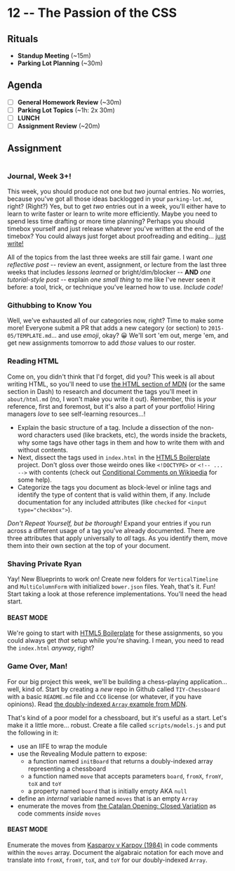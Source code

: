 # 12 -- The Passion of the CSS

## Rituals

* **Standup Meeting** (~15m)
* **Parking Lot Planning** (~30m)

## Agenda

* [ ] **General Homework Review** (~30m)
* [ ] **Parking Lot Topics** (~1h: 2x 30m)
* [ ] **LUNCH**
* [ ] **Assignment Review** (~20m)

## Assignment

```markdown
```

### Journal, Week 3+!

This week, you should produce not one but _two_ journal entries. No worries, because you've got all those ideas backlogged in your `parking-lot.md`, right? (Right?) Yes, but to get _two_ entries out in a week, you'll either have to learn to write faster or learn to write more efficiently. Maybe you need to spend less time drafting or more time planning? Perhaps you should timebox yourself and just release whatever you've written at the end of the timebox? You could always just forget about proofreading and editing... [just write!](http://john.do/today/)

All of the topics from the last three weeks are still fair game. I want _one reflective post_ -- review an event, assignment, or lecture from the last three weeks that includes _lessons learned_ or bright/dim/blocker -- **AND** _one tutorial-style post_ -- explain _one small thing_ to me like I've never seen it before: a tool, trick, or technique you've learned how to use. _Include code!_

### Githubbing to Know You

Well, we've exhausted all of our categories now, right? Time to make some more! Everyone submit a PR that adds a new category (or section) to `2015-05/TEMPLATE.md`... and use _emoji_, okay? :grinning: We'll sort 'em out, merge 'em, and get new assignments tomorrow to add _those_ values to our roster.

### Reading HTML

Come on, you didn't think that I'd forget, did you? This week is all about writing HTML, so you'll need to use [the HTML section of MDN](https://developer.mozilla.org/en-US/docs/Web/HTML) (or the same section in Dash) to research and document the tags you'll meet in `about/html.md` (no, I won't make you write it out). Remember, this is _your_ reference, first and foremost, but it's also a part of your portfolio! Hiring managers _love_ to see self-learning resources...!

* Explain the basic structure of a tag. Include a dissection of the non-word characters used (like brackets, etc), the words inside the brackets, why some tags have other tags in them and how to write them with and without contents.
* Next, dissect the tags used in `index.html` in the [HTML5 Boilerplate](http://html5boilerplate.com) project. Don't gloss over those weirdo ones like `<!DOCTYPE>` or `<!-- ... -->` with contents (check out [Conditional Comments on Wikipedia](http://en.m.wikipedia.org/wiki/Conditional_comment) for some help).
* Categorize the tags you document as block-level or inline tags and identify the type of content that is valid within them, if any. Include documentation for any included attributes (like `checked` for `<input type="checkbox">`).

_Don't Repeat Yourself, but be thorough!_ Expand your entries if you run across a different usage of a tag you've already documented. There are three attributes that apply universally to _all_ tags. As you identify them, move them into their own section at the top of your document.

### Shaving Private Ryan

Yay! New Blueprints to work on! Create new folders for `VerticalTimeline` and `MultiColumnForm` with initialized `bower.json` files. Yeah, that's it. Fun! Start taking a look at those reference implementations. You'll need the head start.

#### BEAST MODE

We're going to start with [HTML5 Boilerplate](http://html5boilerplate.com) for these assignments, so you could always get _that_ setup while you're shaving. I mean, you need to read the `index.html` _anyway_, right?

### Game Over, Man!

For our big project this week, we'll be building a chess-playing application... well, kind of. Start by creating a _new_ repo in Github called `TIY-Chessboard` with a basic `README.md` file and `CC0` license (or whatever, if you have opinions). Read [the doubly-indexed `Array` example from MDN](https://developer.mozilla.org/en-US/docs/Web/JavaScript/Reference/Global_Objects/Array#Creating_a_two-dimensional_array).

That's kind of a poor model for a chessboard, but it's useful as a start. Let's make it a little more... robust. Create a file called `scripts/models.js` and put the following in it:

* use an IIFE to wrap the module
* use the Revealing Module pattern to expose:
  * a function named `initBoard` that returns a doubly-indexed array representing a chessboard
  * a function named `move` that accepts parameters `board`, `fromX`, `fromY`, `toX` and `toY`
  * a property named `board` that is initially empty AKA `null`
* define an _internal_ variable named `moves` that is an empty `Array`
* enumerate the moves from [the Catalan Opening: Closed Variation](http://www.chess.com/opening/eco/E06_Catalan_Opening_Closed_Variation) as code comments _inside_ `moves`

#### BEAST MODE

Enumerate the moves from [Kasparov v Karpov (1984)](http://www.chess.com/games/view?id=353900) in code comments within the `moves` array. Document the algabraic notation for each move and translate into `fromX`, `fromY`, `toX`, and `toY` for our doubly-indexed `Array`.
